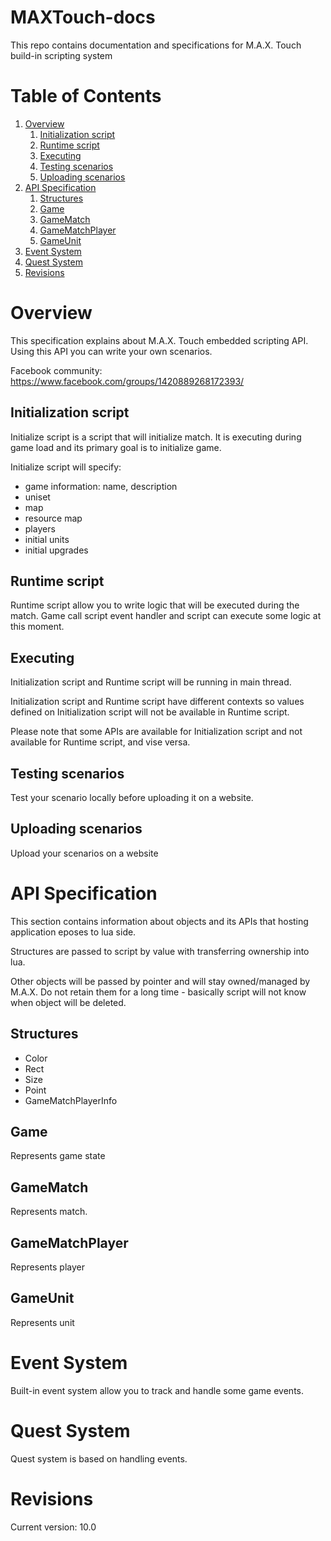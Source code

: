 # MAXTouch-docs
This repo contains documentation and specifications for M.A.X. Touch build-in scripting system

# Table of Contents
1. [Overview](#Overview)
    1. [Initialization script](#Initialization-script)
    2. [Runtime script](#Runtime-script)
    3. [Executing](#Executing)
    4. [Testing scenarios](#Testing-scenarios)
    5. [Uploading scenarios](#Uploading-scenarios)
2. [API Specification](#API-Specification)
    1. [Structures](#Structures)
    2. [Game](#Game)
    3. [GameMatch](#GameMatch)
    4. [GameMatchPlayer](#GameMatchPlayer)
    5. [GameUnit](#GameUnit)
3. [Event System](#Event-System)
4. [Quest System](#Quest-System)
5. [Revisions](#Revisions)

# Overview
This specification explains about M.A.X. Touch embedded scripting API. Using this API you can write your own scenarios.

Facebook community:
https://www.facebook.com/groups/1420889268172393/

## Initialization script
Initialize script is a script that will initialize match. It is executing during game load and its primary goal is to initialize game. 

Initialize script will specify:
- game information: name, description
- uniset
- map
- resource map
- players
- initial units
- initial upgrades

## Runtime script
Runtime script allow you to write logic that will be executed during the match. Game call script event handler and script can execute some logic at this moment.

## Executing
Initialization script and Runtime script will be running in main thread.

Initialization script and Runtime script have different contexts so values defined on Initialization script will not be available in Runtime script.

Please note that some APIs are available for Initialization script and not available for Runtime script, and vise versa.

## Testing scenarios
<TBD> Test your scenario locally before uploading it on a website.

## Uploading scenarios
<TBD> Upload your scenarios on a website

# API Specification
This section contains information about objects and its APIs that hosting application eposes to lua side. 

Structures are passed to script by value with transferring ownership into lua.

Other objects will be passed by pointer and will stay owned/managed by M.A.X. Do not retain them for a long time - basically script will not know when object will be deleted.

## Structures
- Color
- Rect
- Size
- Point
- GameMatchPlayerInfo

## Game
Represents game state

## GameMatch
Represents match. 

## GameMatchPlayer
Represents player

## GameUnit
Represents unit

# Event System
Built-in event system allow you to track and handle some game events.

# Quest System
Quest system is based on handling events.

# Revisions
Current version: 10.0
    